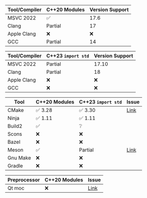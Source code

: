 | Tool/Compiler | C++20 Modules | Version Support |
|---------------|---------------|----------------|
| MSVC 2022     |  ✅      |  17.6         |
| Clang         |   Partial      |         17       |
| Apple Clang   |  ❌            |  ❌            |
| GCC           |  Partial       |         14       |

| Tool/Compiler | C++23 `import std` | Version Support |
|---------------|---------------------|-----------------|
| MSVC 2022     |  Partial            |  17.10          |
| Clang         |  Partial            |  18             |
| Apple Clang   |  ❌                 |  ❌              |
| GCC           |  ❌                 |     ❌            |

| Tool     | C++20 Modules | C++23 `import std` | Issue |
|----------|----------------|--------------------|-------|
| CMake    | ✅ 3.28             | ✅ 3.30               | [Link](https://gitlab.kitware.com/cmake/cmake/-/issues/18355) |
| Ninja    | ✅ 1.11            | ✅ 1.11                 |       |
| Build2   | ✅             | ❔                 |       |
| Scons    | ❌             | ❌                 |       |
| Bazel    | ❌             | ❌                 |       |
| Meson    | ✅             | Partial            | [Link](https://github.com/mesonbuild/meson/issues/4314) |
| Gnu Make | ❌             | ❌                 |       |
| Gradle   | ❌             | ❌                 |       |

| Preprocessor | C++20 Modules | Issue |
|--------------|----------------|-------|
| Qt moc       | ❌             | [Link](https://bugreports.qt.io/browse/QTBUG-86697) |
